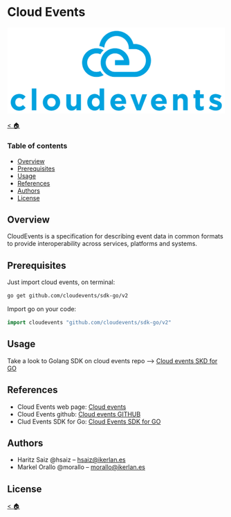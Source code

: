 # Cloud Events

![Cloud events logo](docs/img/cloud-events_logo.png)

[< :house:](.)
### Table of contents
* [Overview](#Overview)
* [Prerequisites](#Prerequisites)
* [Usage](#Usage)
* [References](#References)
* [Authors](#Authors)
* [License](#License)  

## Overview

CloudEvents is a specification for describing event data in common formats to provide interoperability across services, platforms and systems.

## Prerequisites

Just import cloud events, on terminal:
```bash
go get github.com/cloudevents/sdk-go/v2
```
Import go on your code:
```go
import cloudevents "github.com/cloudevents/sdk-go/v2"
```

## Usage

Take a look to Golang SDK on cloud events repo --> [Cloud events SKD for GO](https://github.com/cloudevents/sdk-go)

## References

* Cloud Events web page: [Cloud events](https://cloudevents.io/)
* Cloud Events github: [Cloud events GITHUB](https://github.com/cloudevents)
* Clud Events SDK for Go: [Cloud Events SDK for GO](https://github.com/cloudevents/sdk-go)

## Authors

- Haritz Saiz @hsaiz – [hsaiz@ikerlan.es](mailto:hsaiz@ikerlan.es)
- Markel Orallo @morallo – [morallo@ikerlan.es](mailto:morallo@ikerlan.es)

## License


[< :house:](.)